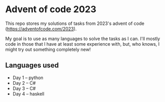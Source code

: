 # Advent of code 2023
This repo stores my solutions of tasks from 2023's advent of code (https://adventofcode.com/2023).

My goal is to use as many languages to solve the tasks as I can. I'll mostly code in those that I have at least some experience with, but, who knows, I might try out something completely new!

## Languages used

- Day 1 – python
- Day 2 – C#
- Day 3 – C#
- Day 4 – haskell
